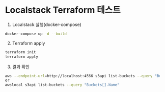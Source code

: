 # Localstack Terraform 테스트

1. Localstack 실행(docker-compose)
```bash
docker-compose up -d --build
```

2. Terraform apply
```bash
terraform init
terraform apply
```

3. 결과 확인
```bash
aws --endpoint-url=http://localhost:4566 s3api list-buckets --query "Buckets[].Name"
or
awslocal s3api list-buckets --query "Buckets[].Name"
```

